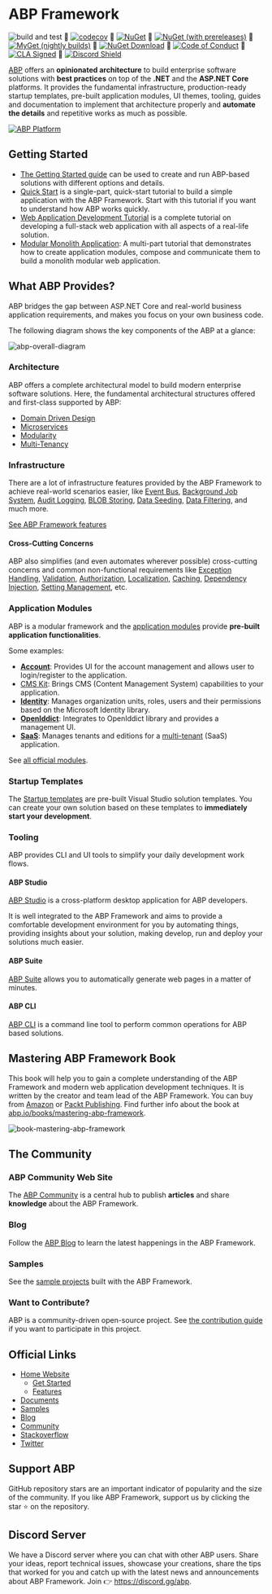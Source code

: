# ABP Framework

![build and test](https://img.shields.io/github/actions/workflow/status/abpframework/abp/build-and-test.yml?branch=dev&style=flat-square) 🔹 [![codecov](https://codecov.io/gh/abpframework/abp/branch/dev/graph/badge.svg?token=jUKLCxa6HF)](https://codecov.io/gh/abpframework/abp) 🔹 [![NuGet](https://img.shields.io/nuget/v/Volo.Abp.Core.svg?style=flat-square)](https://www.nuget.org/packages/Volo.Abp.Core) 🔹 [![NuGet (with prereleases)](https://img.shields.io/nuget/vpre/Volo.Abp.Core.svg?style=flat-square)](https://www.nuget.org/packages/Volo.Abp.Core) 🔹 [![MyGet (nightly builds)](https://img.shields.io/myget/abp-nightly/vpre/Volo.Abp.svg?style=flat-square)](https://abp.io/docs/latest/release-info/nightly-builds) 🔹 
[![NuGet Download](https://img.shields.io/nuget/dt/Volo.Abp.Core.svg?style=flat-square)](https://www.nuget.org/packages/Volo.Abp.Core) 🔹 [![Code of Conduct](https://img.shields.io/badge/Contributor%20Covenant-v2.0%20adopted-ff69b4.svg)](https://github.com/abpframework/abp/blob/dev/CODE_OF_CONDUCT.md) 🔹 [![CLA Signed](https://cla-assistant.io/readme/badge/abpframework/abp)](https://cla-assistant.io/abpframework/abp) 🔹 [![Discord Shield](https://discord.com/api/guilds/951497912645476422/widget.png?style=shield)](https://discord.gg/abp)

[ABP](https://abp.io/) offers an **opinionated architecture** to build enterprise software solutions with **best practices** on top of the **.NET** and the **ASP.NET Core** platforms. It provides the fundamental infrastructure, production-ready startup templates, pre-built application modules, UI themes, tooling, guides and documentation to implement that architecture properly and **automate the details** and repetitive works as much as possible.

[![ABP Platform](https://github.com/user-attachments/assets/200653c0-0e69-4b47-b76a-3a83460aaab6)](https://abp.io) 

## Getting Started

- [The Getting Started guide](https://abp.io/docs/latest/get-started) can be used to create and run ABP-based solutions with different options and details.
- [Quick Start](https://abp.io/docs/latest/tutorials/todo) is a single-part, quick-start tutorial to build a simple application with the ABP Framework. Start with this tutorial if you want to understand how ABP works quickly.
- [Web Application Development Tutorial](https://abp.io/docs/latest/tutorials/book-store) is a complete tutorial on developing a full-stack web application with all aspects of a real-life solution.
- [Modular Monolith Application](https://abp.io/docs/latest/tutorials/modular-crm/index): A multi-part tutorial that demonstrates how to create application modules, compose and communicate them to build a monolith modular web application.

## What ABP Provides?

ABP bridges the gap between ASP.NET Core and real-world business application requirements, and makes you focus on your own business code.

The following diagram shows the key components of the ABP at a glance:

![abp-overall-diagram](docs/en/images/abp-overall-diagram.png)

### Architecture

ABP offers a complete architectural model to build modern enterprise software solutions. Here, the fundamental architectural structures offered and first-class supported by ABP:

* [Domain Driven Design](https://abp.io/docs/latest/framework/architecture/domain-driven-design)
* [Microservices](https://abp.io/docs/latest/framework/architecture/microservices)
* [Modularity](https://abp.io/docs/latest/framework/architecture/modularity/basics)
* [Multi-Tenancy](https://abp.io/docs/latest/framework/architecture/multi-tenancy)

### Infrastructure

There are a lot of infrastructure features provided by the ABP Framework to achieve real-world scenarios easier, like [Event Bus](https://abp.io/docs/latest/framework/infrastructure/event-bus), [Background Job System](https://abp.io/docs/latest/framework/infrastructure/background-jobs), [Audit Logging](https://abp.io/docs/latest/framework/infrastructure/audit-logging), [BLOB Storing](https://abp.io/docs/latest/framework/infrastructure/blob-storing), [Data Seeding](https://abp.io/docs/latest/framework/infrastructure/data-seeding), [Data Filtering](https://abp.io/docs/latest/framework/infrastructure/data-filtering), and much more.

[See ABP Framework features](https://abp.io/framework)

#### Cross-Cutting Concerns

ABP also simplifies (and even automates wherever possible) cross-cutting concerns and common non-functional requirements like [Exception Handling](https://abp.io/docs/latest/framework/fundamentals/exception-handling), [Validation](https://abp.io/docs/latest/framework/fundamentals/validation), [Authorization](https://abp.io/docs/latest/framework/fundamentals/authorizationn), [Localization](https://abp.io/docs/latest/framework/fundamentals/localization), [Caching](https://abp.io/docs/latest/framework/fundamentals/caching), [Dependency Injection](https://abp.io/docs/latest/framework/fundamentals/dependency-injection), [Setting Management](https://abp.io/docs/latest/framework/infrastructure/settings), etc.

### Application Modules

ABP is a modular framework and the [application modules](https://abp.io/modules) provide **pre-built application functionalities**. 

Some examples:

- [**Account**](https://abp.io/modules/Volo.Account.Pro): Provides UI for the account management and allows user to login/register to the application.
- [CMS Kit](https://abp.io/modules/Volo.CmsKit):  Brings CMS (Content Management System) capabilities to your application.
- **[Identity](https://abp.io/modules/Volo.Identity.Pro)**: Manages organization units, roles, users and their permissions based on the Microsoft Identity library.
- [**OpenIddict**](https://abp.io/modules/Volo.OpenIddict.Pro): Integrates to OpenIddict library and provides a management UI.
- [**SaaS**](https://abp.io/modules/Volo.Saas): Manages tenants and editions for a [multi-tenant](https://abp.io/docs/latest/framework/architecture/multi-tenancy) (SaaS) application.

See [all official modules](https://abp.io/modules).

### Startup Templates

The [Startup templates](https://abp.io/docs/latest/solution-templates) are pre-built Visual Studio solution templates. You can create your own solution based on these templates to **immediately start your development**.

### Tooling

ABP provides CLI and UI tools to simplify your daily development work flows.

#### ABP Studio

[ABP Studio](https://abp.io/studio) is a cross-platform desktop application for ABP developers.

It is well integrated to the ABP Framework and aims to provide a comfortable development environment for you by automating things, providing insights about your solution, making develop, run and deploy your solutions much easier.

#### ABP Suite

[ABP Suite](https://abp.io/suite) allows you to automatically generate web pages in a matter of minutes.

#### ABP CLI

[ABP CLI](https://abp.io/cli) is a command line tool to perform common operations for ABP based solutions.

## Mastering ABP Framework Book

This book will help you to gain a complete understanding of the ABP Framework and modern web application development techniques. It is written by the creator and team lead of the ABP Framework. You can buy from [Amazon](https://www.amazon.com/gp/product/B097Z2DM8Q) or [Packt Publishing](https://www.packtpub.com/product/mastering-abp-framework/9781801079242). Find further info about the book at [abp.io/books/mastering-abp-framework](https://abp.io/books/mastering-abp-framework).

![book-mastering-abp-framework](docs/en/images/book-mastering-abp-framework.png)



## The Community

### ABP Community Web Site

The [ABP Community](https://abp.io/community) is a central hub to publish **articles** and share **knowledge** about the ABP Framework.

### Blog

Follow the [ABP Blog](https://abp.io/blog) to learn the latest happenings in the ABP Framework.

### Samples

See the [sample projects](https://abp.io/docs/latest/samples) built with the ABP Framework.

### Want to Contribute?

ABP is a community-driven open-source project. See [the contribution guide](https://abp.io/docs/latest/contribution) if you want to participate in this project.

## Official Links

* [Home Website](https://abp.io)
  * [Get Started](https://abp.io/get-started)
  * [Features](https://abp.io/framework)
* [Documents](https://abp.io/docs/latest)
* [Samples](https://abp.io/docs/latest/samples)
* [Blog](https://abp.io/blog)
* [Community](https://abp.io/community)
* [Stackoverflow](https://stackoverflow.com/questions/tagged/abp)
* [Twitter](https://twitter.com/abpframework)

## Support ABP

GitHub repository stars are an important indicator of popularity and the size of the community. If you like ABP Framework, support us by clicking the star :star: on the repository.

## Discord Server

We have a Discord server where you can chat with other ABP users. Share your ideas, report technical issues, showcase your creations, share the tips that worked for you and catch up with the latest news and announcements about ABP Framework. Join 👉 https://discord.gg/abp.

